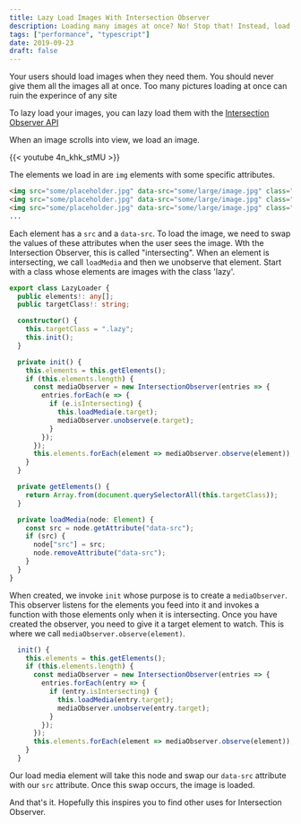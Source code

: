 ```yaml
---
title: Lazy Load Images With Intersection Observer
description: Loading many images at once? No! Stop that! Instead, load them when your user needs them. Every byte counts.
tags: ["performance", "typescript"]
date: 2019-09-23
draft: false
---
```


Your users should load images when they need them. You should never give them all the images all at once. Too many pictures loading at once can ruin the experince of any site

To lazy load your images, you can lazy load them with the [Intersection Observer API](https://developer.mozilla.org/en-US/docs/Web/API/Intersection_Observer_API)

When an image scrolls into view, we load an image.

<div class="video">
{{< youtube 4n_khk_stMU >}}
</div>

The elements we load in are `img` elements with some specific attributes.

```html
<img src="some/placeholder.jpg" data-src="some/large/image.jpg" class="lazy" />
<img src="some/placeholder.jpg" data-src="some/large/image.jpg" class="lazy" />
<img src="some/placeholder.jpg" data-src="some/large/image.jpg" class="lazy" />
...
```

Each element has a `src` and a `data-src`. To load the image, we need to swap the values of these attributes when the user sees the image. Wth the Intersection Observer, this is called "intersecting". When an element is intersecting, we call `loadMedia` and then we unobserve that element. Start with a class whose elements are images with the class 'lazy'.

```typescript
export class LazyLoader {
  public elements!: any[];
  public targetClass!: string;

  constructor() {
    this.targetClass = ".lazy";
    this.init();
  }

  private init() {
    this.elements = this.getElements();
    if (this.elements.length) {
      const mediaObserver = new IntersectionObserver(entries => {
        entries.forEach(e => {
          if (e.isIntersecting) {
            this.loadMedia(e.target);
            mediaObserver.unobserve(e.target);
          }
        });
      });
      this.elements.forEach(element => mediaObserver.observe(element));
    }
  }

  private getElements() {
    return Array.from(document.querySelectorAll(this.targetClass));
  }

  private loadMedia(node: Element) {
    const src = node.getAttribute("data-src");
    if (src) {
      node["src"] = src;
      node.removeAttribute("data-src");
    }
  }
}
```

When created, we invoke `init` whose purpose is to create a `mediaObserver`. This observer listens for the elements you feed into it and invokes a function with those elements only when it is intersecting. Once you have created the observer, you need to give it a target element to watch. This is where we call `mediaObserver.observe(element)`.

```typescript
  init() {
    this.elements = this.getElements();
    if (this.elements.length) {
      const mediaObserver = new IntersectionObserver(entries => {
        entries.forEach(entry => {
          if (entry.isIntersecting) {
            this.loadMedia(entry.target);
            mediaObserver.unobserve(entry.target);
          }
        });
      });
      this.elements.forEach(element => mediaObserver.observe(element));
    }
  }
```

Our load media element will take this node and swap our `data-src` attribute with our `src` attribute. Once this swap occurs, the image is loaded.

And that's it. Hopefully this inspires you to find other uses for Intersection Observer.
